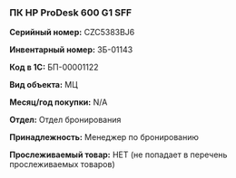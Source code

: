 ### ПК HP ProDesk 600 G1 SFF </br>

**Серийный номер:** CZC5383BJ6 </br>

**Инвентарный номер:** ЗБ-01143 </br>

**Код в 1С:** БП-00001122 </br>

**Вид объекта:** МЦ

**Месяц/год покупки:** N/A </br>

**Отдел:** Отдел бронирования </br> 

**Принадлежность:** Менеджер по бронированию </br>

**Прослеживаемый товар:** НЕТ (не попадает в перечень прослеживаемых товаров)
